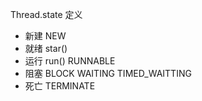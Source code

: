 Thread.state 定义

 - 新建 NEW
 - 就绪 star()
 - 运行 run() RUNNABLE
 - 阻塞 BLOCK WAITING TIMED_WAITTING
 - 死亡 TERMINATE    